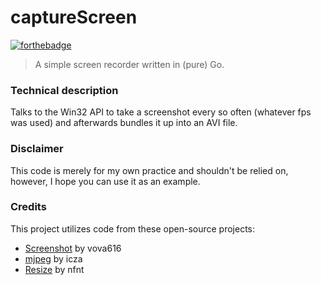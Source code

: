 # captureScreen

[![forthebadge](https://forthebadge.com/images/badges/made-with-go.svg)](https://forthebadge.com)

>A simple screen recorder written in (pure) Go.

### Technical description
Talks to the Win32 API to take a screenshot every so often (whatever fps was used) and afterwards bundles it up into an AVI file.

### Disclaimer
This code is merely for my own practice and shouldn't be relied on, however, I hope you can use it as an example.

### Credits
This project utilizes code from these open-source projects:
* [Screenshot](https://github.com/vova616/screenshot) by vova616
* [mjpeg](https://github.com/icza/mjpeg) by icza
* [Resize](https://github.com/nfnt/resize) by nfnt


